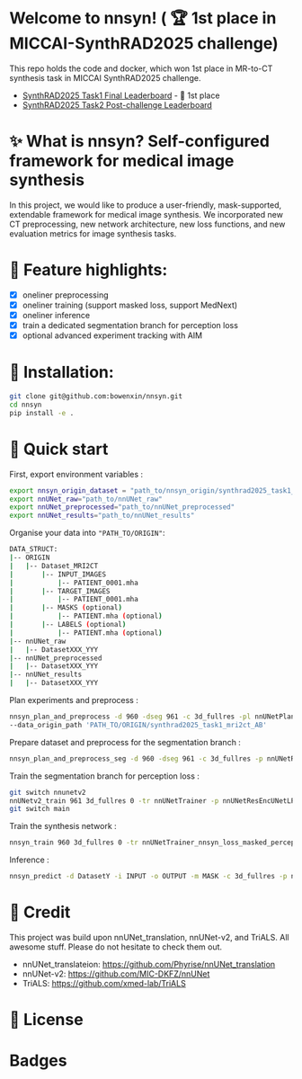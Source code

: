 # Welcome to nnsyn! ( 🏆 1st place in MICCAI-SynthRAD2025 challenge)
This repo holds the code and docker, which won 1st place in MR-to-CT synthesis task in MICCAI SynthRAD2025 challenge. 
- [SynthRAD2025 Task1 Final Leaderboard](https://synthrad2025.grand-challenge.org/evaluation/test-task-1-mri/leaderboard/) - 🥇 1st place
- [SynthRAD2025 Task2 Post-challenge Leaderboard](https://synthrad2025.grand-challenge.org/evaluation/post-challenge-task-2-cbct/leaderboard/)

# ✨ What is nnsyn? Self-configured framework for medical image synthesis
In this project, we would like to produce a user-friendly, mask-supported, extendable framework for medical image synthesis. We incorporated new CT preprocessing, new network architecture, new loss functions, and new evaluation metrics for image synthesis tasks. 

# 🌟 Feature highlights:
- [x] oneliner preprocessing
- [x] oneliner training (support masked loss, support MedNext)
- [x] oneliner inference
- [x] train a dedicated segmentation branch for perception loss
- [x] optional advanced experiment tracking with AIM
<!-- - [ ] oneliner evaluation -->


# 🚀 Installation:
```bash
git clone git@github.com:bowenxin/nnsyn.git
cd nnsyn
pip install -e .
```

# 📄 Quick start


First, export environment variables :
```bash
export nnsyn_origin_dataset = "path_to/nnsyn_origin/synthrad2025_task1_mri2ct_AB"
export nnUNet_raw="path_to/nnUNet_raw"
export nnUNet_preprocessed="path_to/nnUNet_preprocessed"
export nnUNet_results="path_to/nnUNet_results"
```

Organise your data into ```"PATH_TO/ORIGIN"```:
```bash
DATA_STRUCT:
|-- ORIGIN
|   |-- Dataset_MRI2CT
|       |-- INPUT_IMAGES
|           |-- PATIENT_0001.mha
|       |-- TARGET_IMAGES
|           |-- PATIENT_0001.mha
|       |-- MASKS (optional)
|           |-- PATIENT.mha (optional)
|       |-- LABELS (optional)
|           |-- PATIENT.mha (optional)
|-- nnUNet_raw
|   |-- DatasetXXX_YYY
|-- nnUNet_preprocessed
|   |-- DatasetXXX_YYY
|-- nnUNet_results
|   |-- DatasetXXX_YYY
```

Plan experiments and preprocess : 
```bash
nnsyn_plan_and_preprocess -d 960 -dseg 961 -c 3d_fullres -pl nnUNetPlannerResEncL -p nnUNetResEncUNetLPlans  --preprocessing_input MR --preprocessing_target CT \
--data_origin_path 'PATH_TO/ORIGIN/synthrad2025_task1_mri2ct_AB'
```

Prepare dataset and preprocess for the segmentation branch :
```bash
nnsyn_plan_and_preprocess_seg -d 960 -dseg 961 -c 3d_fullres -p nnUNetResEncUNetLPlans --data_origin_path 'PATH_TO/ORIGIN/synthrad2025_task1_mri2ct_AB' --preprocessing_target CT
```

Train the segmentation branch for perception loss :
```bash
git switch nnunetv2
nnUNetv2_train 961 3d_fullres 0 -tr nnUNetTrainer -p nnUNetResEncUNetLPlans_Dataset960 --c
git switch main
``` 

Train the synthesis network : 
```bash
nnsyn_train 960 3d_fullres 0 -tr nnUNetTrainer_nnsyn_loss_masked_perception_masked_track -p nnUNetResEncUNetLPlans
```

Inference :
```bash
nnsyn_predict -d DatasetY -i INPUT -o OUTPUT -m MASK -c 3d_fullres -p nnUNetPlans -tr nnUNetTrainerMRCT -f FOLD
```

<!-- # Citation

Along with the original nnUNet paper :

    Isensee, F., Jaeger, P. F., Kohl, S. A., Petersen, J., & Maier-Hein, K. H. (2021). nnU-Net: a self-configuring 
    method for deep learning-based biomedical image segmentation. Nature methods, 18(2), 203-211. -->
    
# 🤝 Credit
This project was build upon nnUNet_translation, nnUNet-v2, and TriALS. All awesome stuff. Please do not hesitate to check them out. 
- nnUNet_translateion: https://github.com/Phyrise/nnUNet_translation
- nnUNet-v2: https://github.com/MIC-DKFZ/nnUNet
- TriALS: https://github.com/xmed-lab/TriALS

# 📜 License

# Badges

